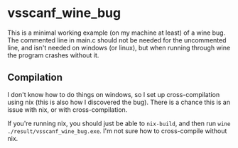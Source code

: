 # vsscanf_wine_bug
This is a minimal working example (on my machine at least) of a wine bug. The commented line in main.c should not be needed for the uncommented line, and isn't needed on windows (or linux), but when running through wine the program crashes without it.

## Compilation

I don't know how to do things on windows, so I set up cross-compilation using nix (this is also how I discovered the bug). There is a chance this is an issue with nix, or with cross-compilation.

If you're running nix, you should just be able to `nix-build`, and then run `wine ./result/vsscanf_wine_bug.exe`. I'm not sure how to cross-compile without nix.
